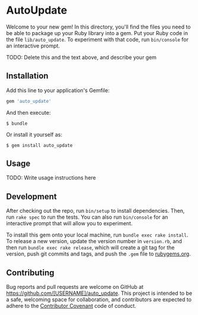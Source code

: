 # AutoUpdate

Welcome to your new gem! In this directory, you'll find the files you need to be able to package up your Ruby library into a gem. Put your Ruby code in the file `lib/auto_update`. To experiment with that code, run `bin/console` for an interactive prompt.

TODO: Delete this and the text above, and describe your gem

## Installation

Add this line to your application's Gemfile:

```ruby
gem 'auto_update'
```

And then execute:

    $ bundle

Or install it yourself as:

    $ gem install auto_update

## Usage

TODO: Write usage instructions here

## Development

After checking out the repo, run `bin/setup` to install dependencies. Then, run `rake spec` to run the tests. You can also run `bin/console` for an interactive prompt that will allow you to experiment.

To install this gem onto your local machine, run `bundle exec rake install`. To release a new version, update the version number in `version.rb`, and then run `bundle exec rake release`, which will create a git tag for the version, push git commits and tags, and push the `.gem` file to [rubygems.org](https://rubygems.org).

## Contributing

Bug reports and pull requests are welcome on GitHub at https://github.com/[USERNAME]/auto_update. This project is intended to be a safe, welcoming space for collaboration, and contributors are expected to adhere to the [Contributor Covenant](http://contributor-covenant.org) code of conduct.

